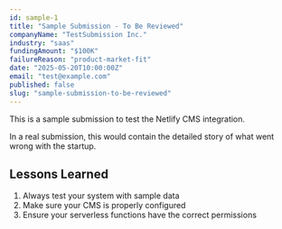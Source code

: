```yaml
---
id: sample-1
title: "Sample Submission - To Be Reviewed"
companyName: "TestSubmission Inc."
industry: "saas"
fundingAmount: "$100K"
failureReason: "product-market-fit"
date: "2025-05-20T10:00:00Z"
email: "test@example.com"
published: false
slug: "sample-submission-to-be-reviewed"
---
```


This is a sample submission to test the Netlify CMS integration. 

In a real submission, this would contain the detailed story of what went wrong with the startup.

## Lessons Learned

1. Always test your system with sample data
2. Make sure your CMS is properly configured
3. Ensure your serverless functions have the correct permissions
